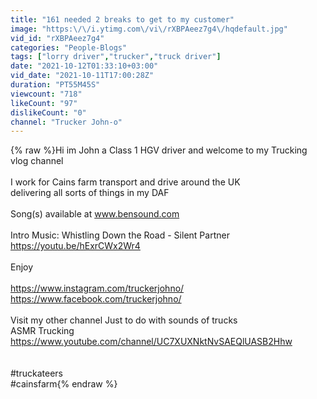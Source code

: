 ```yaml
---
title: "161 needed 2 breaks to get to my customer"
image: "https:\/\/i.ytimg.com\/vi\/rXBPAeez7g4\/hqdefault.jpg"
vid_id: "rXBPAeez7g4"
categories: "People-Blogs"
tags: ["lorry driver","trucker","truck driver"]
date: "2021-10-12T01:33:10+03:00"
vid_date: "2021-10-11T17:00:28Z"
duration: "PT55M45S"
viewcount: "718"
likeCount: "97"
dislikeCount: "0"
channel: "Trucker John-o"
---
```

{% raw %}Hi im John a Class 1 HGV driver and welcome to my Trucking vlog channel <br /><br />I work for Cains farm transport and drive around the UK<br /> delivering all sorts of things in my DAF <br /><br />Song(s) available at www.bensound.com<br /><br />Intro Music: Whistling Down the Road - Silent Partner <a rel="nofollow" target="blank" href="https://youtu.be/hExrCWx2Wr4">https://youtu.be/hExrCWx2Wr4</a><br /><br />Enjoy<br /><br /><a rel="nofollow" target="blank" href="https://www.instagram.com/truckerjohno/">https://www.instagram.com/truckerjohno/</a><br /><a rel="nofollow" target="blank" href="https://www.facebook.com/truckerjohno/">https://www.facebook.com/truckerjohno/</a><br /><br />Visit my other channel Just to do with sounds of trucks<br />ASMR Trucking<br /><a rel="nofollow" target="blank" href="https://www.youtube.com/channel/UC7XUXNktNvSAEQlUASB2Hhw">https://www.youtube.com/channel/UC7XUXNktNvSAEQlUASB2Hhw</a><br /><br /><br />#truckateers<br />#cainsfarm{% endraw %}
